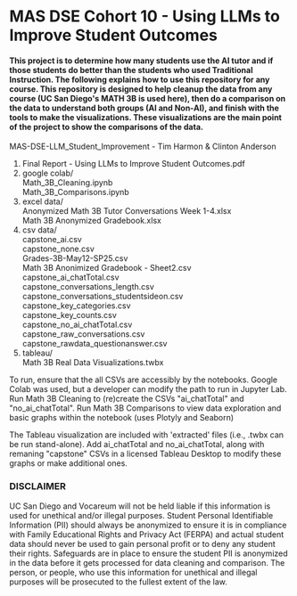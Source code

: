 # MAS DSE Cohort 10 - Using LLMs to Improve Student Outcomes

#### This project is to determine how many students use the AI tutor and if those students do better than the students who used Traditional Instruction. The following explains how to use this repository for any course. This repository is designed to help cleanup the data from any course (UC San Diego's MATH 3B is used here), then do a comparison on the data to understand both groups (AI and Non-AI), and finish with the tools to make the visualizations. These visualizations are the main point of the project to show the comparisons of the data.

MAS-DSE-LLM_Student_Improvement - Tim Harmon & Clinton Anderson  
  1. Final Report - Using LLMs to Improve Student Outcomes.pdf  
  2. google colab/  
     Math_3B_Cleaning.ipynb  
     Math_3B_Comparisons.ipynb    
  3. excel data/  
     Anonymized Math 3B Tutor Conversations Week 1-4.xlsx  
     Math 3B Anonymized Gradebook.xlsx  
  4. csv data/  
     capstone_ai.csv  
     capstone_none.csv  
     Grades-3B-May12-SP25.csv  
     Math 3B Anonimized Gradebook - Sheet2.csv  
     capstone_ai_chatTotal.csv  
     capstone_conversations_length.csv  
     capstone_conversations_studentsideon.csv  
     capstone_key_categories.csv  
     capstone_key_counts.csv  
     capstone_no_ai_chatTotal.csv  
     capstone_raw_conversations.csv  
     capstone_rawdata_questionanswer.csv  
  6. tableau/  
     Math 3B Real Data Visualizations.twbx	

To run, ensure that the all CSVs are accessibly by the notebooks. Google Colab was used, but a developer can modify the path to run in Jupyter Lab. Run Math 3B Cleaning to (re)create the CSVs "ai_chatTotal" and "no_ai_chatTotal". Run Math 3B Comparisons to view data exploration and basic graphs within the notebook (uses Plotyly and Seaborn)

The Tableau visualization are included with 'extracted' files (i.e., .twbx can be run stand-alone). Add ai_chatTotal and no_ai_chatTotal, along with remaning "capstone" CSVs in a licensed Tableau Desktop to modify these graphs or make additional ones. 

### **DISCLAIMER**
UC San Diego and Vocareum will not be held liable if this information is used for unethical and/or illegal purposes. Student Personal Identifiable Information (PII) should always be anonymized to ensure it is in compliance with Family Educational Rights and Privacy Act (FERPA) and actual student data should never be used to gain personal profit or to deny any student their rights. Safeguards are in place to ensure the student PII is anonymized in the data before it gets processed for data cleaning and comparison. The person, or people, who use this information for unethical and illegal purposes will be prosecuted to the fullest extent of the law.
